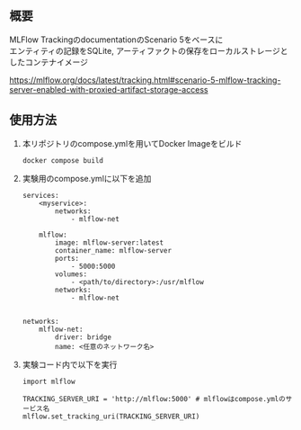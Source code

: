 ## 概要
MLFlow TrackingのdocumentationのScenario 5をベースに  
エンティティの記録をSQLite, アーティファクトの保存をローカルストレージとしたコンテナイメージ

https://mlflow.org/docs/latest/tracking.html#scenario-5-mlflow-tracking-server-enabled-with-proxied-artifact-storage-access

## 使用方法

1. 本リポジトリのcompose.ymlを用いてDocker Imageをビルド
    ```
    docker compose build
    ```

2. 実験用のcompose.ymlに以下を追加
    ```
    services:    
        <myservice>:
            networks:
                - mlflow-net

        mlflow:
            image: mlflow-server:latest
            container_name: mlflow-server
            ports:
                - 5000:5000
            volumes:
                - <path/to/directory>:/usr/mlflow
            networks:
                - mlflow-net

    
    networks:
        mlflow-net:
            driver: bridge
            name: <任意のネットワーク名>
    ```

3. 実験コード内で以下を実行
    ```
    import mlflow

    TRACKING_SERVER_URI = 'http://mlflow:5000' # mlflowはcompose.ymlのサービス名
    mlflow.set_tracking_uri(TRACKING_SERVER_URI)
    ```
